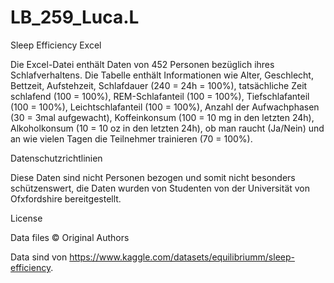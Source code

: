 # LB_259_Luca.L
Sleep Efficiency Excel

Die Excel-Datei enthält Daten von 452 Personen bezüglich ihres Schlafverhaltens. Die Tabelle enthält Informationen wie Alter, Geschlecht, Bettzeit, Aufstehzeit, Schlafdauer (240 = 24h = 100%), tatsächliche Zeit schlafend (100 = 100%), REM-Schlafanteil (100 = 100%), Tiefschlafanteil (100 = 100%), Leichtschlafanteil (100 = 100%), Anzahl der Aufwachphasen (30 = 3mal aufgewacht), Koffeinkonsum (100 = 10 mg in den letzten 24h), Alkoholkonsum (10 = 10 oz in den letzten 24h), ob man raucht (Ja/Nein) und an wie vielen Tagen die Teilnehmer trainieren (70 = 100%).


Datenschutzrichtlinien

Diese Daten sind nicht Personen bezogen und somit nicht besonders schützenswert, die Daten wurden von Studenten von der Universität von Ofxfordshire bereitgestellt.


License

Data files © Original Authors

Data sind von https://www.kaggle.com/datasets/equilibriumm/sleep-efficiency.
